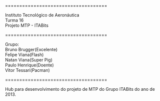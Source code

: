====================================

Instituto Tecnológico de Aeronáutica<br>
Turma 16<br>
Projeto MTP - ITABits<br>

====================================

Grupo:<br>
  Bruno Brugger(Excelente)<br>
  Felipe Viana(Flash)<br>
  Natan Viana(Super Pig)<br>
  Paulo Henrique(Doente)<br>
  Vitor Tessari(Pacman)<br>

====================================

Hub para desenvolvimento do projeto de MTP do Grupo ITABits do ano de 2013.
